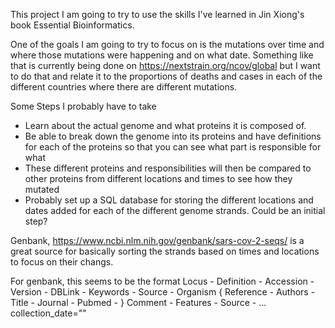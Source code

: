 This project I am going to try to use the skills I've learned in Jin Xiong's
book Essential Bioinformatics.

One of the goals I am going to try to focus on is the mutations over time and
where those mutations were happening and on what date. Something like that is
currently being done on https://nextstrain.org/ncov/global but I want to do that
and relate it to the proportions of deaths and cases in each of the different
countries where there are different mutations.

Some Steps I probably have to take
- Learn about the actual genome and what proteins it is composed of.
- Be able to break down the genome into its proteins and have definitions for
    each of the proteins so that you can see what part is responsible for what
- These different proteins and responsibilities will then be compared to other
    proteins from different locations and times to see how they mutated
- Probably set up a SQL database for storing the different locations and dates
    added for each of the different genome strands. Could be an initial step?

Genbank, https://www.ncbi.nlm.nih.gov/genbank/sars-cov-2-seqs/ is a great source
for basically sorting the strands based on times and locations to focus on their
changs.


For genbank, this seems to be the format
Locus -
Definition -
Accession -
Version -
DBLink -
Keywords -
Source -
Organism
<a list of> {
  Reference -
  Authors -
  Title -
  Journal -
  Pubmed - <link>
}
Comment -
Features -
  Source - ... collection_date="<some date>"

